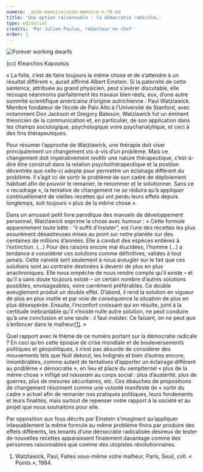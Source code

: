 ```yaml
---
numero: _aide-memoire/aide-memoire-n-78.md
title: 'Une option raisonnable : la démocratie radicale…'
type: editorial
credits: 'Par Julien Paulus, rédacteur en chef'
order: 1
---
```

![Forever working dwarfs](/assets/uploads/am-78-syzyfki-the-forever-working-dwarfs.jpg)

<span class="img-copyright"> (cc) Klearchos Kapoutsis </span>

« La folie, c’est de faire toujours la même chose et de s’attendre à un résultat différent », aurait affirmé Albert Einstein. Si la paternité de cette sentence, attribuée au grand physicien, peut s’avérer discutable, elle recoupe néanmoins parfaitement les travaux bien réels, eux, d’une autre sommité scientifique américaine d’origine autrichienne : Paul Watzlawick. Membre fondateur de l’école de Palo Alto à l’Université de Stanford, avec notamment Don Jackson et Gregory Bateson, Watzlawick fut un éminent théoricien de la communication et, en particulier, de son application dans les champs sociologique, psychologique voire psychanalytique, et ceci à des fins thérapeutiques.

Pour résumer l’approche de Watzlawick, une thérapie doit viser principalement un changement vis-à-vis d’un problème. Mais ce changement doit impérativement revêtir une nature thérapeutique, c’est-à-dire être construit dans la relation psychothérapeutique et la position décentrée que celle-ci adopte pour permettre un éclairage différent du problème. Il s’agit ici de sortir le problème de son cadre de déploiement habituel afin de pouvoir le remanier, le renommer et le solutionner. Sans ce « recadrage », la tentative de changement ne se réduira qu’à appliquer continuellement de vieilles recettes qui ont perdu leurs effets depuis longtemps, soit toujours « plus de la même chose ».

Dans un amusant petit livre parodique des manuels de développement personnel, Watzlawick exprime la chose avec humour : « Cette formule apparemment toute bête : “il suffit d’insister”, est l’une des recettes les plus assurément désastreuses mises au point sur notre planète sur des centaines de millions d’années. Elle a conduit des espèces entières à l’extinction. (…) Pour des raisons encore mal élucidées, l’homme (…) a tendance à considérer ces solutions comme définitives, valides à tout jamais. Cette naïveté sert seulement à nous aveugler sur le fait que ces solutions sont au contraire destinées à devenir de plus en plus anachroniques. Elle nous empêche de nous rendre compte qu’il existe – et qu’il a sans doute toujours existé – un certain nombre d’autres solutions possibles, envisageables, voire carrément préférables. Ce double aveuglement produit un double effet. D’abord, il rend la solution en vigueur de plus en plus inutile et par voie de conséquence la situation de plus en plus désespérée. Ensuite, l’inconfort croissant qui en résulte, joint à la certitude inébranlable qu’il n’existe nulle autre solution, ne peut conduire qu’à une conclusion et une seule : il faut insister. Ce faisant, on ne peut que s’enfoncer dans le malheur[[1]](#footnote-1). »

Quel rapport avec le thème de ce numéro portant sur la démocratie radicale ? En ceci qu’en cette époque de crise mondiale et de bouleversements politiques et géopolitiques, il n’est pas absurde de considérer des mouvements tels que Nuit debout, les Indignés et bien d’autres encore, innombrables, comme autant de tentatives d’apporter un éclairage différent au problème « démocratie », en lieu et place du sempiternel « plus de la même chose » infligé _ad nauseam_ au corps social : plus d’austérité, plus de guerres, plus de mesures sécuritaires, etc. Ces ébauches de propositions de changement résonnent comme une volonté manifeste de « sortir du cadre » actuel afin de remanier nos pratiques politiques, leurs fondements et leurs finalités, mais surtout de repenser notre rapport à la société et au projet que nous souhaitons pour elle.

Par opposition aux fous décrits par Einstein s’imaginant qu’appliquer inlassablement la même formule au même problème finira par produire des effets différents, les tenants d’une démocratie radicalisée désireux de tester de nouvelles recettes apparaissent finalement davantage comme des personnes raisonnables que comme des utopistes révolutionnaires.

1. Watzlawick, Paul, Faites vous-même votre malheur, Paris, Seuil, coll. « Points », 1984.
